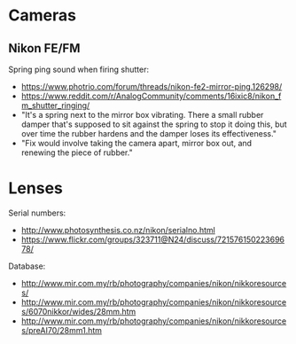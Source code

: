 # Cameras

## Nikon FE/FM

Spring ping sound when firing shutter:
- https://www.photrio.com/forum/threads/nikon-fe2-mirror-ping.126298/
- https://www.reddit.com/r/AnalogCommunity/comments/16ixic8/nikon_fm_shutter_ringing/
- "It's a spring next to the mirror box vibrating. There a small rubber damper that's supposed to sit against the spring to stop it doing this, but over time the rubber hardens and the damper loses its effectiveness."
- "Fix would involve taking the camera apart, mirror box out, and renewing the piece of rubber."

# Lenses

Serial numbers:
- http://www.photosynthesis.co.nz/nikon/serialno.html
- https://www.flickr.com/groups/323711@N24/discuss/72157615022369678/

Database:
- http://www.mir.com.my/rb/photography/companies/nikon/nikkoresources/
- http://www.mir.com.my/rb/photography/companies/nikon/nikkoresources/6070nikkor/wides/28mm.htm
- http://www.mir.com.my/rb/photography/companies/nikon/nikkoresources/preAI70/28mm1.htm
